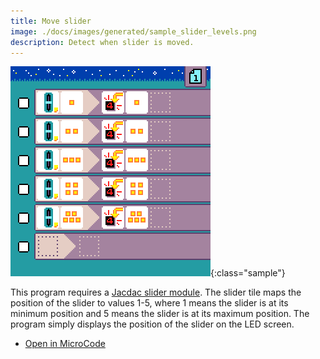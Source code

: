 ```yaml
---
title: Move slider
image: ./docs/images/generated/sample_slider_levels.png
description: Detect when slider is moved.
---
```


![slider program](../images/generated/sample_slider_levels.png){:class="sample"}

This program requires a [Jacdac slider module](https://microsoft.github.io/jacdac-docs/devices/kittenbot/sliderv10/).
The slider tile maps the position of the slider to values 1-5, where 1 means the slider is at its minimum position and 5 means the slider is at its maximum position. The program simply displays the position of the slider on the LED screen.

-   [Open in MicroCode](/microcode/#H4sIAKCjLGUAA/NKywwOyEjx9zUtjgip8k92M3SsygtKCfI1NYkIzfJPcwx0dQJiRwDRxewIKAAAAA==)
